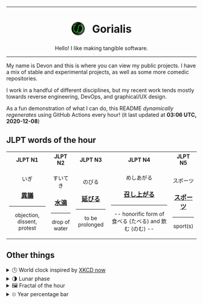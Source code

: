***

<h1 align="center">
<sub>
    <img src="readme/resources/avatar.png" height="36">
</sub>
&nbsp;
Gorialis
</h1>
<p align="center">
Hello! I like making tangible software.
</p>

***

My name is Devon and this is where you can view my public projects. I have a mix of stable and experimental projects, as well as some more comedic repositories.

I work in a handful of different disciplines, but my recent work tends mostly towards reverse engineering, DevOps, and graphical/UX design.

As a fun demonstration of what I can do, this README *dynamically regenerates* using GitHub Actions every hour! (it last updated at **03:06 UTC, 2020-12-08**)

<h2>JLPT words of the hour</h2>
<table>
    <tr>
        <th>JLPT N1</th>
        <th>JLPT N2</th>
        <th>JLPT N3</th>
        <th>JLPT N4</th>
        <th>JLPT N5</th>
    </tr>
    <tr>
        <td>
            <p align="center">いぎ</p>
            <h3 align="center"><b><a href="https://jisho.org/search/%E7%95%B0%E8%AD%B0">異議</a></b></h3>
            <hr>
            <p align="center">objection,<wbr> dissent,<wbr> protest</p>
        </td>
        <td>
            <p align="center">すいてき</p>
            <h3 align="center"><b><a href="https://jisho.org/search/%E6%B0%B4%E6%BB%B4">水滴</a></b></h3>
            <hr>
            <p align="center">drop of water</p>
        </td>
        <td>
            <p align="center">のびる</p>
            <h3 align="center"><b><a href="https://jisho.org/search/%E5%BB%B6%E3%81%B3%E3%82%8B">延びる</a></b></h3>
            <hr>
            <p align="center">to be prolonged</p>
        </td>
        <td>
            <p align="center">めしあがる</p>
            <h3 align="center"><b><a href="https://jisho.org/search/%E5%8F%AC%E3%81%97%E4%B8%8A%E3%81%8C%E3%82%8B">召し上がる</a></b></h3>
            <hr>
            <p align="center">-- honorific form of 食べる (たべる) and 飲む (のむ) --</p>
        </td>
        <td>
            <p align="center">スポーツ</p>
            <h3 align="center"><b><a href="https://jisho.org/search/%E3%82%B9%E3%83%9D%E3%83%BC%E3%83%84">スポーツ</a></b></h3>
            <hr>
            <p align="center">sport(s)</p>
        </td>
    </tr>
</table>

<h2>Other things</h2>
<details>
<summary>🕒  World clock inspired by <a href="https://xkcd.com/now">XKCD now</a></summary>

> <img src="generated/now.png" width="512">

</details>
<details>
<summary>🌗 Lunar phase</summary>

The moon is approximately 79.87% through its phase (Last Quarter).

</details>
<details>
<summary>&#x1f5bc; Fractal of the hour</summary>

> <img src="generated/fractal.png" width="512">

</details>
<details>
<summary>&#x23f2; Year percentage bar</summary>
<pre><code>2020 [██████████████████▁▁] 93.48%</code></pre>
</details>
